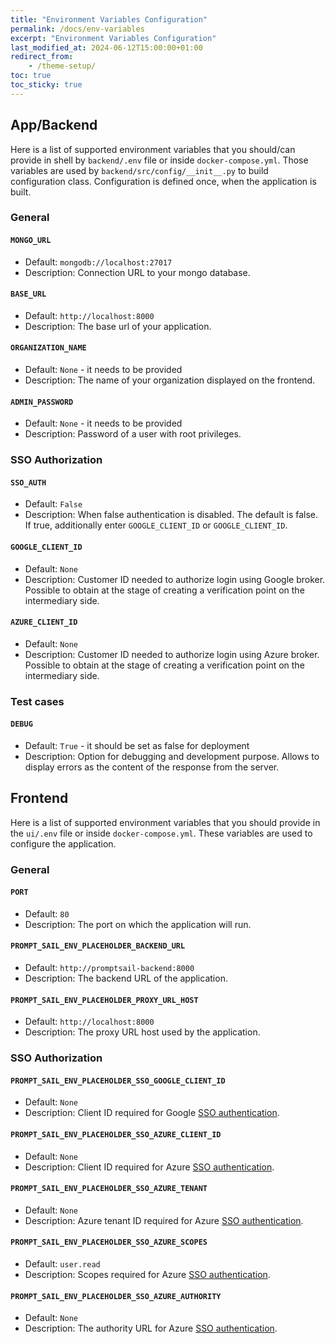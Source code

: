 ```yaml
---
title: "Environment Variables Configuration"
permalink: /docs/env-variables
excerpt: "Environment Variables Configuration"
last_modified_at: 2024-06-12T15:00:00+01:00
redirect_from:
    - /theme-setup/
toc: true
toc_sticky: true
---
```


## App/Backend

Here is a list of supported environment variables that you should/can provide in shell by `backend/.env` file or inside `docker-compose.yml`.
Those variables are used by `backend/src/config/__init__.py` to build configuration class. Configuration is defined once, when the application is built.

### General

#### `MONGO_URL`

-   Default: `mongodb://localhost:27017`
-   Description: Connection URL to your mongo database.

#### `BASE_URL`

-   Default: `http://localhost:8000`
-   Description: The base url of your application.

#### `ORGANIZATION_NAME`

-   Default: `None` - it needs to be provided
-   Description: The name of your organization displayed on the frontend.

#### `ADMIN_PASSWORD`

-   Default: `None` - it needs to be provided
-   Description: Password of a user with root privileges.

### SSO Authorization

#### `SSO_AUTH`

-   Default: `False`
-   Description: When false authentication is disabled. The default is false. If true, additionally enter `GOOGLE_CLIENT_ID` or `GOOGLE_CLIENT_ID`.

#### `GOOGLE_CLIENT_ID`

-   Default: `None`
-   Description: Customer ID needed to authorize login using Google broker. Possible to obtain at the stage of creating a verification point on the intermediary side.

#### `AZURE_CLIENT_ID`

-   Default: `None`
-   Description: Customer ID needed to authorize login using Azure broker. Possible to obtain at the stage of creating a verification point on the intermediary side.

### Test cases

#### `DEBUG`

-   Default: `True` - it should be set as false for deployment
-   Description: Option for debugging and development purpose. Allows to display errors as the content of the response from the server.

## Frontend

Here is a list of supported environment variables that you should provide in the `ui/.env` file or inside `docker-compose.yml`. These variables are used to configure the application.

### General

#### `PORT`

-   Default: `80`
-   Description: The port on which the application will run.

#### `PROMPT_SAIL_ENV_PLACEHOLDER_BACKEND_URL`

-   Default: `http://promptsail-backend:8000`
-   Description: The backend URL of the application.

#### `PROMPT_SAIL_ENV_PLACEHOLDER_PROXY_URL_HOST`

-   Default: `http://localhost:8000`
-   Description: The proxy URL host used by the application.

### SSO Authorization

#### `PROMPT_SAIL_ENV_PLACEHOLDER_SSO_GOOGLE_CLIENT_ID`

-   Default: `None`
-   Description: Client ID required for Google [SSO authentication](/docs/sso-configuration/#sso-google-configuration).

#### `PROMPT_SAIL_ENV_PLACEHOLDER_SSO_AZURE_CLIENT_ID`

-   Default: `None`
-   Description: Client ID required for Azure [SSO authentication](/docs/sso-configuration/#sso-microsoft-azure-configuration).

#### `PROMPT_SAIL_ENV_PLACEHOLDER_SSO_AZURE_TENANT`

-   Default: `None`
-   Description: Azure tenant ID required for Azure [SSO authentication](/docs/sso-configuration/#sso-microsoft-azure-configuration).

#### `PROMPT_SAIL_ENV_PLACEHOLDER_SSO_AZURE_SCOPES`

-   Default: `user.read`
-   Description: Scopes required for Azure [SSO authentication](/docs/sso-configuration/#sso-microsoft-azure-configuration).

#### `PROMPT_SAIL_ENV_PLACEHOLDER_SSO_AZURE_AUTHORITY`

-   Default: `None`
-   Description: The authority URL for Azure [SSO authentication](/docs/sso-configuration/#sso-microsoft-azure-configuration).
